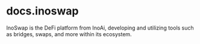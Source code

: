 # docs.inoswap
InoSwap is the DeFi platform from InoAi, developing and utilizing tools such as bridges, swaps, and more within its ecosystem.
